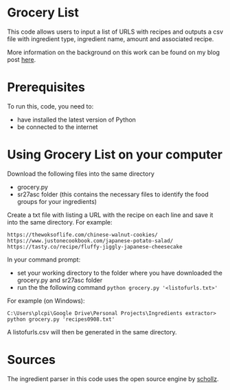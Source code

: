 # Grocery List
This code allows users to input a list of URLS with recipes and outputs a csv file with ingredient type, ingredient name, amount and associated recipe.

More information on the background on this work can be found on my blog post [here](https://medium.com/@katie.ziyan.zhang/how-i-automated-the-creation-of-my-grocery-list-from-a-bunch-of-recipe-websites-with-python-90d15e5c0c83).

# Prerequisites
To run this, code, you need to:
* have installed the latest version of Python
* be connected to the internet

# Using Grocery List on your computer
Download the following files into the same directory
* grocery.py
* sr27asc folder (this contains the necessary files to identify the food groups for your ingredients)

Create a txt file with listing a URL with the recipe on each line and save it into the same directory. For example:
```
https://thewoksoflife.com/chinese-walnut-cookies/
https://www.justonecookbook.com/japanese-potato-salad/
https://tasty.co/recipe/fluffy-jiggly-japanese-cheesecake
```

In your command prompt:
* set your working directory to the folder where you have downloaded the grocery.py and sr27asc folder
* run the the following command `python grocery.py '<listofurls.txt>'`

For example (on Windows):
```
C:\Users\plcpi\Google Drive\Personal Projects\Ingredients extractor> python grocery.py 'recipes0908.txt'
```

A listofurls.csv will then be generated in the same directory.

# Sources
The ingredient parser in this code uses the open source engine by [schollz](https://schollz.com/blog/ingredients/).
